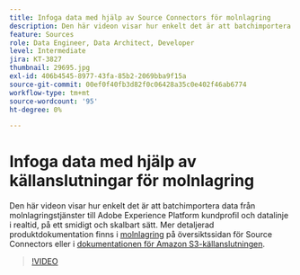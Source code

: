 ```yaml
---
title: Infoga data med hjälp av Source Connectors för molnlagring
description: Den här videon visar hur enkelt det är att batchimportera data från molnlagringstjänster till Adobe Experience Platform kundprofil och datalinje i realtid, på ett smidigt och skalbart sätt.
feature: Sources
role: Data Engineer, Data Architect, Developer
level: Intermediate
jira: KT-3827
thumbnail: 29695.jpg
exl-id: 406b4545-8977-43fa-85b2-2069bba9f15a
source-git-commit: 00ef0f40fb3d82f0c06428a35c0e402f46ab6774
workflow-type: tm+mt
source-wordcount: '95'
ht-degree: 0%

---
```


# Infoga data med hjälp av källanslutningar för molnlagring

Den här videon visar hur enkelt det är att batchimportera data från molnlagringstjänster till Adobe Experience Platform kundprofil och datalinje i realtid, på ett smidigt och skalbart sätt. Mer detaljerad produktdokumentation finns i [molnlagring](https://experienceleague.adobe.com/docs/experience-platform/sources/home.html?lang=en#cloud-storage) på översiktssidan för Source Connectors eller i [dokumentationen för Amazon S3-källanslutningen](https://experienceleague.adobe.com/docs/experience-platform/sources/ui-tutorials/create/cloud-storage/s3.html).

>[!VIDEO](https://video.tv.adobe.com/v/29695?learn=on)
